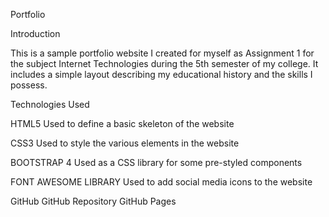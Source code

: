 Portfolio

Introduction

This is a sample portfolio website I created for myself as Assignment 1 for the subject Internet Technologies during the 5th semester of my college. It includes a simple layout describing my educational history and the skills I possess.

Technologies Used

 HTML5
  	 Used to define a basic skeleton of the website

CSS3
  	Used to style the various elements in the website
  
 BOOTSTRAP 4
 	 Used as a CSS library for some pre-styled components

FONT AWESOME LIBRARY
Used to add social media icons to the website


GitHub
GitHub Repository
GitHub Pages
